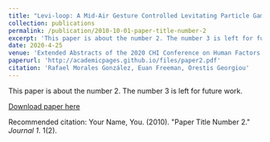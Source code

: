 ```yaml
---
title: "Levi-loop: A Mid-Air Gesture Controlled Levitating Particle Game"
collection: publications
permalink: /publication/2010-10-01-paper-title-number-2
excerpt: 'This paper is about the number 2. The number 3 is left for future work.'
date: 2020-4-25
venue: 'Extended Abstracts of the 2020 CHI Conference on Human Factors in Computing Systems'
paperurl: 'http://academicpages.github.io/files/paper2.pdf'
citation: 'Rafael Morales González, Euan Freeman, Orestis Georgiou'
---
```

This paper is about the number 2. The number 3 is left for future work.

[Download paper here](http://academicpages.github.io/files/paper2.pdf)

Recommended citation: Your Name, You. (2010). "Paper Title Number 2." <i>Journal 1</i>. 1(2).